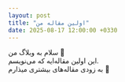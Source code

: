 ```yaml
---
layout: post
title: "اولین مقاله من"
date: 2025-08-17 12:00:00 +0330
---
```


سلام به وبلاگ من 🌹  
این اولین مقاله‌ایه که می‌نویسم.  
به زودی مقاله‌های بیشتری میذارم 🚀
